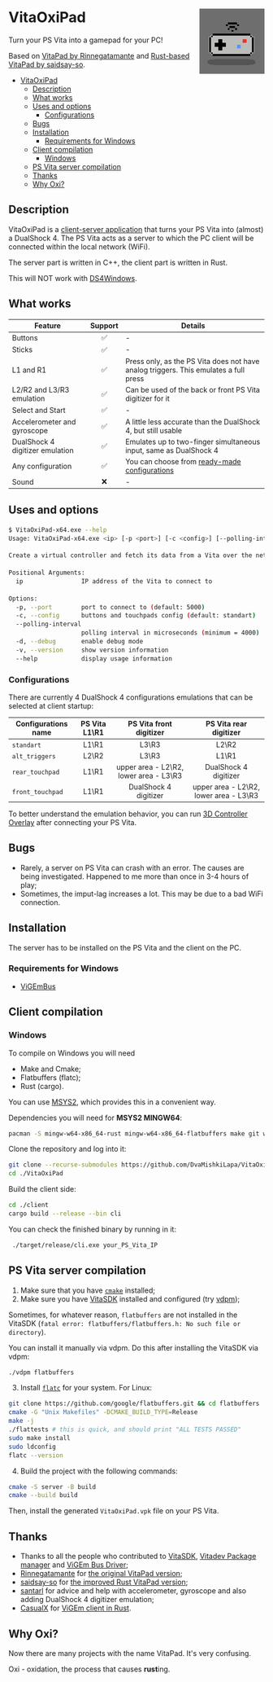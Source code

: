 # VitaOxiPad <img align="right" width="128" height="128" src="./server/sce_sys/icon0.png" />

Turn your PS Vita into a gamepad for your PC!</p>

Based on [VitaPad by Rinnegatamante](https://github.com/Rinnegatamante/VitaPad) and [Rust-based VitaPad by saidsay-so](https://github.com/saidsay-so/VitaPad).

- [VitaOxiPad ](#vitaoxipad-)
  - [Description](#description)
  - [What works](#what-works)
  - [Uses and options](#uses-and-options)
    - [Configurations](#configurations)
  - [Bugs](#bugs)
  - [Installation](#installation)
    - [Requirements for Windows](#requirements-for-windows)
  - [Client compilation](#client-compilation)
    - [Windows](#windows)
  - [PS Vita server compilation](#ps-vita-server-compilation)
  - [Thanks](#thanks)
  - [Why Oxi?](#why-oxi)

## Description

VitaOxiPad is a [client-server application](https://en.wikipedia.org/wiki/Client%E2%80%93server_model) that turns your PS Vita into (almost) a DualShock 4. The PS Vita acts as a server to which the PC client will be connected within the local network (WiFi).

The server part is written in C++, the client part is written in Rust.

This will NOT work with [DS4Windows](https://github.com/Ryochan7/DS4Windows).

## What works

| Feature                         | Support | Details                                                                              |
| ------------------------------- | :-----: | ------------------------------------------------------------------------------------ |
| Buttons                         |    ✅    | -                                                                                    |
| Sticks                          |    ✅    | -                                                                                    |
| L1 and R1                       |    ✅    | Press only, as the PS Vita does not have analog triggers. This emulates a full press |
| L2/R2 and L3/R3 emulation       |    ✅    | Can be used of the back or front PS Vita digitizer for it                            |
| Select and Start                |    ✅    | -                                                                                    |
| Accelerometer and gyroscope     |    ✅    | A little less accurate than the DualShock 4, but still usable                        |
| DualShock 4 digitizer emulation |    ✅    | Emulates up to two-finger simultaneous input, same as DualShock 4                    |
| Any configuration               |    ✅    | You can choose from [ready-made configurations](#configurations)                     |
| Sound                           |    ❌    | -                                                                                    |

## Uses and options

```bash
$ VitaOxiPad-x64.exe --help
Usage: VitaOxiPad-x64.exe <ip> [-p <port>] [-c <config>] [--polling-interval <polling-interval>] [-d]

Create a virtual controller and fetch its data from a Vita over the network.

Positional Arguments:
  ip                IP address of the Vita to connect to

Options:
  -p, --port        port to connect to (default: 5000)
  -c, --config      buttons and touchpads config (default: standart)
  --polling-interval
                    polling interval in microseconds (minimum = 4000)
  -d, --debug       enable debug mode
  -v, --version     show version information
  --help            display usage information
```

### Configurations

There are currently 4 DualShock 4 configurations emulations that can be selected at client startup:

| Configurations name | PS Vita L1\R1 |        PS Vita front digitizer         |         PS Vita rear digitizer         |
| ------------------- | :-----------: | :------------------------------------: | :------------------------------------: |
| `standart`          |     L1\R1     |                 L3\R3                  |                 L2\R2                  |
| `alt_triggers`      |     L2\R2     |                 L3\R3                  |                 L1\R1                  |
| `rear_touchpad`     |     L1\R1     | upper area - L2\R2, lower area - L3\R3 |         DualShock 4 digitizer          |
| `front_touchpad`    |     L1\R1     |         DualShock 4 digitizer          | upper area - L2\R2, lower area - L3\R3 |

To better understand the emulation behavior, you can run [3D Controller Overlay](http://www.3d-controller-overlay.org/) after connecting your PS Vita.

## Bugs

- Rarely, a server on PS Vita can crash with an error. The causes are being investigated. Happened to me more than once in 3-4 hours of play;
- Sometimes, the imput-lag increases a lot. This may be due to a bad WiFi connection.

## Installation

The server has to be installed on the PS Vita and the client on the PC.

### Requirements for Windows

- [ViGEmBus](https://github.com/ViGEm/ViGEmBus/releases)

## Client compilation 

### Windows

To compile on Windows you will need
- Make and Cmake;
- Flatbuffers (flatc);
- Rust (cargo).

You can use [MSYS2](https://www.msys2.org), which provides this in a convenient way.

Dependencies you will need for **MSYS2 MINGW64**:

```bash
pacman -S mingw-w64-x86_64-rust mingw-w64-x86_64-flatbuffers make git wget cmake
```

Clone the repository and log into it:

```bash
git clone --recurse-submodules https://github.com/DvaMishkiLapa/VitaOxiPad.git
cd ./VitaOxiPad
```

Build the client side:

```bash
cd ./client
cargo build --release --bin cli
```

You can check the finished binary by running in it:

```bash
 ./target/release/cli.exe your_PS_Vita_IP
```

## PS Vita server compilation

1. Make sure that you have [`cmake`](https://cmake.org) installed;
2. Make sure you have [VitaSDK](https://vitasdk.org) installed and configured (try [vdpm](https://github.com/vitasdk/vdpm));

  Sometimes, for whatever reason, `flatbuffers` are not installed in the VitaSDK (`fatal error: flatbuffers/flatbuffers.h: No such file or directory`).

  You can install it manually via vdpm. Do this after installing the VitaSDK via vdpm:

  ```bash
  ./vdpm flatbuffers
  ```

3. Install [`flatc`](https://flatbuffers.dev/flatbuffers_guide_building.html) for your system. For Linux:

  ```bash
  git clone https://github.com/google/flatbuffers.git && cd flatbuffers
  cmake -G "Unix Makefiles" -DCMAKE_BUILD_TYPE=Release
  make -j
  ./flattests # this is quick, and should print "ALL TESTS PASSED"
  sudo make install
  sudo ldconfig
  flatc --version
  ```

4. Build the project with the following commands:

  ```bash
  cmake -S server -B build
  cmake --build build
  ```

Then, install the generated `VitaOxiPad.vpk` file on your PS Vita.

## Thanks

- Thanks to all the people who contributed to [VitaSDK](https://vitasdk.org), [Vitadev Package manager](https://github.com/vitasdk/vdpm) and [ViGEm Bus Driver](https://github.com/nefarius/ViGEmBus);
- [Rinnegatamante](https://github.com/Rinnegatamante) for [the original VitaPad version](https://github.com/Rinnegatamante/VitaPad);
- [saidsay-so](https://github.com/saidsay-so) for [the improved Rust VitaPad version](https://github.com/saidsay-so/VitaPad);
- [santarl](https://github.com/santarl) for advice and help with accelerometer, gyroscope and also adding DualShock 4 digitizer emulation;
- [CasualX](https://github.com/CasualX) for [ViGEm client in Rust](https://github.com/CasualX/vigem-client).

## Why Oxi?

Now there are many projects with the name VitaPad. It's very confusing.

Oxi - oxidation, the process that causes **rust**ing.
